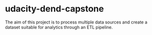 # udacity-dend-capstone
The aim of this project is to process multiple data sources and create a dataset suitable for analytics through an ETL pipeline.
